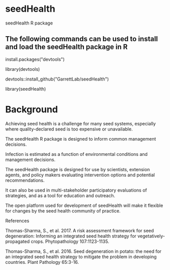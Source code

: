 # seedHealth
seedHealth R package

## The following commands can be used to install and load the seedHealth package in R

install.packages("devtools")

library(devtools)

devtools::install_github("GarrettLab/seedHealth")

library(seedHealth)


# Background

Achieving seed health is a challenge for many seed systems, especially where quality-declared seed is too expensive or unavailable.

The seedHealth R package is designed to inform common management decisions.

Infection is estimated as a function of environmental conditions and management decisions.

The seedHealth package is designed for use by scientists, extension agents, and policy makers evaluating intervention options and potential recommendations.

It can also be used in multi-stakeholder participatory evaluations of strategies, and as a tool for education and outreach.

The open platform used for development of seedHealth will make it flexible for changes by the seed health community of practice.

References

Thomas-Sharma, S., et al. 2017. A risk assessment framework for seed degeneration: Informing an integrated seed health strategy for vegetatively-propagated crops. Phytopathology 107:1123-1135.

Thomas-Sharma, S., et al. 2016. Seed degeneration in potato: the need for an integrated seed health strategy to mitigate the problem in developing countries. Plant Pathology 65:3-16.
